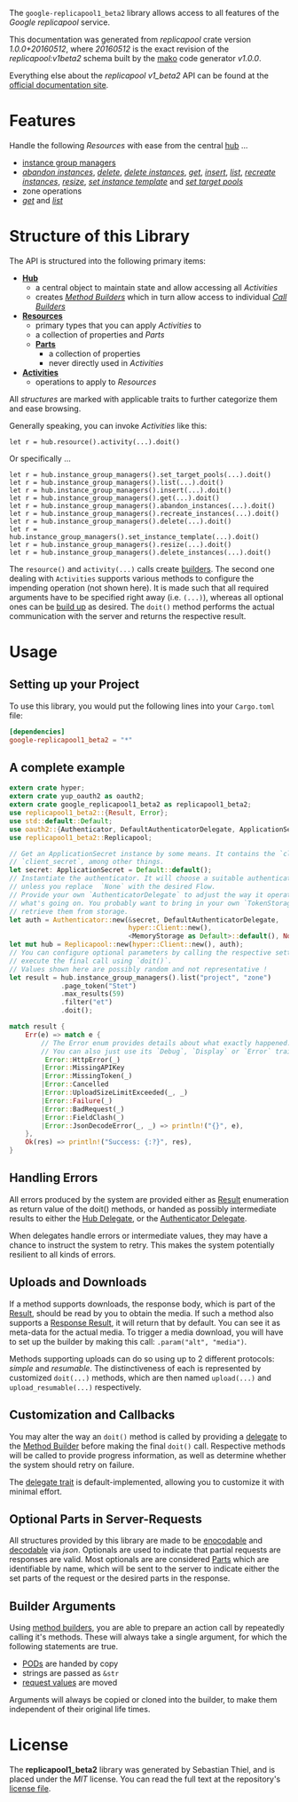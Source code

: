 <!---
DO NOT EDIT !
This file was generated automatically from 'src/mako/api/README.md.mako'
DO NOT EDIT !
-->
The `google-replicapool1_beta2` library allows access to all features of the *Google replicapool* service.

This documentation was generated from *replicapool* crate version *1.0.0+20160512*, where *20160512* is the exact revision of the *replicapool:v1beta2* schema built by the [mako](http://www.makotemplates.org/) code generator *v1.0.0*.

Everything else about the *replicapool* *v1_beta2* API can be found at the
[official documentation site](https://developers.google.com/compute/docs/instance-groups/manager/v1beta2).
# Features

Handle the following *Resources* with ease from the central [hub](http://byron.github.io/google-apis-rs/google_replicapool1_beta2/struct.Replicapool.html) ... 

* [instance group managers](http://byron.github.io/google-apis-rs/google_replicapool1_beta2/struct.InstanceGroupManager.html)
 * [*abandon instances*](http://byron.github.io/google-apis-rs/google_replicapool1_beta2/struct.InstanceGroupManagerAbandonInstanceCall.html), [*delete*](http://byron.github.io/google-apis-rs/google_replicapool1_beta2/struct.InstanceGroupManagerDeleteCall.html), [*delete instances*](http://byron.github.io/google-apis-rs/google_replicapool1_beta2/struct.InstanceGroupManagerDeleteInstanceCall.html), [*get*](http://byron.github.io/google-apis-rs/google_replicapool1_beta2/struct.InstanceGroupManagerGetCall.html), [*insert*](http://byron.github.io/google-apis-rs/google_replicapool1_beta2/struct.InstanceGroupManagerInsertCall.html), [*list*](http://byron.github.io/google-apis-rs/google_replicapool1_beta2/struct.InstanceGroupManagerListCall.html), [*recreate instances*](http://byron.github.io/google-apis-rs/google_replicapool1_beta2/struct.InstanceGroupManagerRecreateInstanceCall.html), [*resize*](http://byron.github.io/google-apis-rs/google_replicapool1_beta2/struct.InstanceGroupManagerResizeCall.html), [*set instance template*](http://byron.github.io/google-apis-rs/google_replicapool1_beta2/struct.InstanceGroupManagerSetInstanceTemplateCall.html) and [*set target pools*](http://byron.github.io/google-apis-rs/google_replicapool1_beta2/struct.InstanceGroupManagerSetTargetPoolCall.html)
* zone operations
 * [*get*](http://byron.github.io/google-apis-rs/google_replicapool1_beta2/struct.ZoneOperationGetCall.html) and [*list*](http://byron.github.io/google-apis-rs/google_replicapool1_beta2/struct.ZoneOperationListCall.html)




# Structure of this Library

The API is structured into the following primary items:

* **[Hub](http://byron.github.io/google-apis-rs/google_replicapool1_beta2/struct.Replicapool.html)**
    * a central object to maintain state and allow accessing all *Activities*
    * creates [*Method Builders*](http://byron.github.io/google-apis-rs/google_replicapool1_beta2/trait.MethodsBuilder.html) which in turn
      allow access to individual [*Call Builders*](http://byron.github.io/google-apis-rs/google_replicapool1_beta2/trait.CallBuilder.html)
* **[Resources](http://byron.github.io/google-apis-rs/google_replicapool1_beta2/trait.Resource.html)**
    * primary types that you can apply *Activities* to
    * a collection of properties and *Parts*
    * **[Parts](http://byron.github.io/google-apis-rs/google_replicapool1_beta2/trait.Part.html)**
        * a collection of properties
        * never directly used in *Activities*
* **[Activities](http://byron.github.io/google-apis-rs/google_replicapool1_beta2/trait.CallBuilder.html)**
    * operations to apply to *Resources*

All *structures* are marked with applicable traits to further categorize them and ease browsing.

Generally speaking, you can invoke *Activities* like this:

```Rust,ignore
let r = hub.resource().activity(...).doit()
```

Or specifically ...

```ignore
let r = hub.instance_group_managers().set_target_pools(...).doit()
let r = hub.instance_group_managers().list(...).doit()
let r = hub.instance_group_managers().insert(...).doit()
let r = hub.instance_group_managers().get(...).doit()
let r = hub.instance_group_managers().abandon_instances(...).doit()
let r = hub.instance_group_managers().recreate_instances(...).doit()
let r = hub.instance_group_managers().delete(...).doit()
let r = hub.instance_group_managers().set_instance_template(...).doit()
let r = hub.instance_group_managers().resize(...).doit()
let r = hub.instance_group_managers().delete_instances(...).doit()
```

The `resource()` and `activity(...)` calls create [builders][builder-pattern]. The second one dealing with `Activities` 
supports various methods to configure the impending operation (not shown here). It is made such that all required arguments have to be 
specified right away (i.e. `(...)`), whereas all optional ones can be [build up][builder-pattern] as desired.
The `doit()` method performs the actual communication with the server and returns the respective result.

# Usage

## Setting up your Project

To use this library, you would put the following lines into your `Cargo.toml` file:

```toml
[dependencies]
google-replicapool1_beta2 = "*"
```

## A complete example

```Rust
extern crate hyper;
extern crate yup_oauth2 as oauth2;
extern crate google_replicapool1_beta2 as replicapool1_beta2;
use replicapool1_beta2::{Result, Error};
use std::default::Default;
use oauth2::{Authenticator, DefaultAuthenticatorDelegate, ApplicationSecret, MemoryStorage};
use replicapool1_beta2::Replicapool;

// Get an ApplicationSecret instance by some means. It contains the `client_id` and 
// `client_secret`, among other things.
let secret: ApplicationSecret = Default::default();
// Instantiate the authenticator. It will choose a suitable authentication flow for you, 
// unless you replace  `None` with the desired Flow.
// Provide your own `AuthenticatorDelegate` to adjust the way it operates and get feedback about 
// what's going on. You probably want to bring in your own `TokenStorage` to persist tokens and
// retrieve them from storage.
let auth = Authenticator::new(&secret, DefaultAuthenticatorDelegate,
                              hyper::Client::new(),
                              <MemoryStorage as Default>::default(), None);
let mut hub = Replicapool::new(hyper::Client::new(), auth);
// You can configure optional parameters by calling the respective setters at will, and
// execute the final call using `doit()`.
// Values shown here are possibly random and not representative !
let result = hub.instance_group_managers().list("project", "zone")
             .page_token("Stet")
             .max_results(59)
             .filter("et")
             .doit();

match result {
    Err(e) => match e {
        // The Error enum provides details about what exactly happened.
        // You can also just use its `Debug`, `Display` or `Error` traits
         Error::HttpError(_)
        |Error::MissingAPIKey
        |Error::MissingToken(_)
        |Error::Cancelled
        |Error::UploadSizeLimitExceeded(_, _)
        |Error::Failure(_)
        |Error::BadRequest(_)
        |Error::FieldClash(_)
        |Error::JsonDecodeError(_, _) => println!("{}", e),
    },
    Ok(res) => println!("Success: {:?}", res),
}

```
## Handling Errors

All errors produced by the system are provided either as [Result](http://byron.github.io/google-apis-rs/google_replicapool1_beta2/enum.Result.html) enumeration as return value of 
the doit() methods, or handed as possibly intermediate results to either the 
[Hub Delegate](http://byron.github.io/google-apis-rs/google_replicapool1_beta2/trait.Delegate.html), or the [Authenticator Delegate](http://byron.github.io/google-apis-rs/google_replicapool1_beta2/../yup-oauth2/trait.AuthenticatorDelegate.html).

When delegates handle errors or intermediate values, they may have a chance to instruct the system to retry. This 
makes the system potentially resilient to all kinds of errors.

## Uploads and Downloads
If a method supports downloads, the response body, which is part of the [Result](http://byron.github.io/google-apis-rs/google_replicapool1_beta2/enum.Result.html), should be
read by you to obtain the media.
If such a method also supports a [Response Result](http://byron.github.io/google-apis-rs/google_replicapool1_beta2/trait.ResponseResult.html), it will return that by default.
You can see it as meta-data for the actual media. To trigger a media download, you will have to set up the builder by making
this call: `.param("alt", "media")`.

Methods supporting uploads can do so using up to 2 different protocols: 
*simple* and *resumable*. The distinctiveness of each is represented by customized 
`doit(...)` methods, which are then named `upload(...)` and `upload_resumable(...)` respectively.

## Customization and Callbacks

You may alter the way an `doit()` method is called by providing a [delegate](http://byron.github.io/google-apis-rs/google_replicapool1_beta2/trait.Delegate.html) to the 
[Method Builder](http://byron.github.io/google-apis-rs/google_replicapool1_beta2/trait.CallBuilder.html) before making the final `doit()` call. 
Respective methods will be called to provide progress information, as well as determine whether the system should 
retry on failure.

The [delegate trait](http://byron.github.io/google-apis-rs/google_replicapool1_beta2/trait.Delegate.html) is default-implemented, allowing you to customize it with minimal effort.

## Optional Parts in Server-Requests

All structures provided by this library are made to be [enocodable](http://byron.github.io/google-apis-rs/google_replicapool1_beta2/trait.RequestValue.html) and 
[decodable](http://byron.github.io/google-apis-rs/google_replicapool1_beta2/trait.ResponseResult.html) via *json*. Optionals are used to indicate that partial requests are responses 
are valid.
Most optionals are are considered [Parts](http://byron.github.io/google-apis-rs/google_replicapool1_beta2/trait.Part.html) which are identifiable by name, which will be sent to 
the server to indicate either the set parts of the request or the desired parts in the response.

## Builder Arguments

Using [method builders](http://byron.github.io/google-apis-rs/google_replicapool1_beta2/trait.CallBuilder.html), you are able to prepare an action call by repeatedly calling it's methods.
These will always take a single argument, for which the following statements are true.

* [PODs][wiki-pod] are handed by copy
* strings are passed as `&str`
* [request values](http://byron.github.io/google-apis-rs/google_replicapool1_beta2/trait.RequestValue.html) are moved

Arguments will always be copied or cloned into the builder, to make them independent of their original life times.

[wiki-pod]: http://en.wikipedia.org/wiki/Plain_old_data_structure
[builder-pattern]: http://en.wikipedia.org/wiki/Builder_pattern
[google-go-api]: https://github.com/google/google-api-go-client

# License
The **replicapool1_beta2** library was generated by Sebastian Thiel, and is placed 
under the *MIT* license.
You can read the full text at the repository's [license file][repo-license].

[repo-license]: https://github.com/Byron/google-apis-rsblob/master/LICENSE.md
